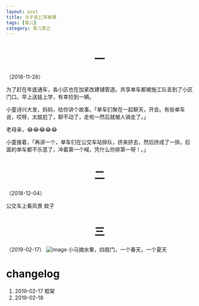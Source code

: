 ```yaml
---
layout: post
title: 与子说|写故事
tags: [育儿]
category: 育儿育己
---
```


# <center> 一
（2018-11-28）

为了赶在年底通车，各小区也在加紧改建铺管道。共享单车都被施工队丢到了小区门口。早上送娃上学，有幸捡到一辆。

小童诗兴大发，妈妈，给你讲个故事。「单车们聚在一起聊天，开会。有些单车说，哎呀，太尴尬了，聊不动了，走啦～然后就被人骑走了。」

老母亲，😂😂😂😂😂

小童接着，「再讲一个，单车们在公交车站排队，挤来挤去，然后挤成了一排。后面的单车都不乐意了，冲着第一个喊，凭什么你排第一呀！。」


# <center> 二
（2018-12-04）

公交车上看风景
蚊子

# <center> 三
（2019-02-17）
 ![image](https://user-images.githubusercontent.com/23351109/52914332-fe8abd80-3301-11e9-8773-5358a9cc04bb.png)
小马摘水果，四扇门，一个春天，一个夏天

# changelog
1. 2019-02-17 框架
2. 2019-02-18
